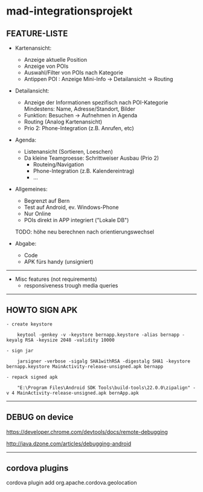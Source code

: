# mad-integrationsprojekt


FEATURE-LISTE
-------------

- Kartenansicht:
    - Anzeige aktuelle Position
    - Anzeige von POIs
    - Auswahl/Filter von POIs nach Kategorie
    - Antippen POI : Anzeige Mini-Info -> Detailansicht
                                       -> Routing

- Detailansicht:
    - Anzeige der Informationen spezifisch nach POI-Kategorie
      Mindestens: Name, Adresse/Standort, Bilder
    - Funktion: Besuchen -> Aufnehmen in Agenda
    - Routing (Analog Kartenansicht)
    - Prio 2: Phone-Integration (z.B. Anrufen, etc)

- Agenda:
    - Listenansicht (Sortieren, Loeschen)
    - Da kleine Teamgroesse: Schrittweiser Ausbau (Prio 2)
      - Routeing/Navigation
      - Phone-Integration (z.B. Kalendereintrag)
      - ...

- Allgemeines:
    - Begrenzt auf Bern
    - Test auf Android, ev. Windows-Phone
    - Nur Online
    - POIs direkt in APP integriert ("Lokale DB")


    TODO: höhe neu berechnen nach orientierungswechsel


- Abgabe:
    - Code
    - APK fürs handy (unsigniert)


------------------
- Misc features (not requirements)
    - responsiveness trough media queries



------------------
HOWTO SIGN APK
------------------
    - create keystore

        keytool -genkey -v -keystore bernapp.keystore -alias bernapp -keyalg RSA -keysize 2048 -validity 10000

    - sign jar

        jarsigner -verbose -sigalg SHA1withRSA -digestalg SHA1 -keystore bernapp.keystore MainActivity-release-unsigned.apk bernapp

    - repack signed apk

        "E:\Program Files\Android SDK Tools\build-tools\22.0.0\zipalign" -v 4 MainActivity-release-unsigned.apk bernApp.apk



----------------
DEBUG on device
----------------
https://developer.chrome.com/devtools/docs/remote-debugging

http://java.dzone.com/articles/debugging-android



----------------
cordova plugins
----------------
cordova plugin add org.apache.cordova.geolocation